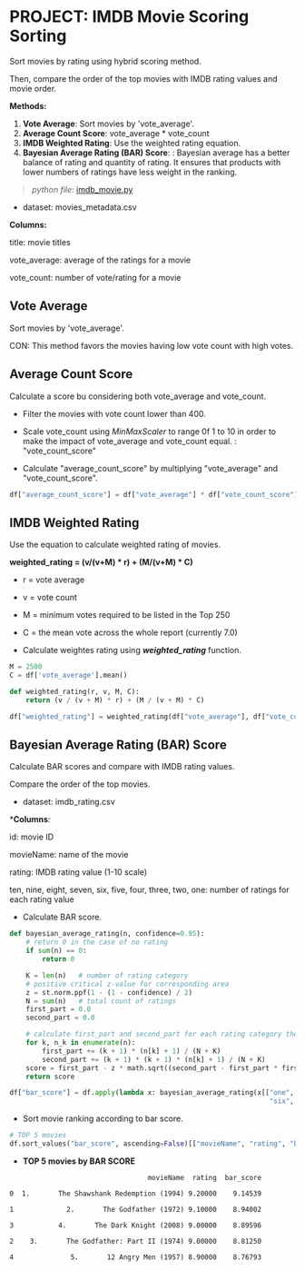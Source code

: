 # PROJECT: IMDB Movie Scoring Sorting

Sort movies by rating using hybrid scoring method.

Then, compare the order of the top movies with IMDB rating values and movie order.

**Methods:**

1. **Vote Average**: Sort movies by 'vote_average'.
2. **Average Count Score**: vote_average * vote_count
3. **IMDB Weighted Rating**: Use the weighted rating equation.
4. **Bayesian Average Rating (BAR) Score**: : Bayesian average has a better balance of rating and quantity of rating. It ensures that products with lower numbers of ratings have less weight in the ranking.

> *python file*:  [imdb_movie.py](imdb_movie.py)

- dataset: movies_metadata.csv

**Columns:**

title: movie titles

vote_average: average of the ratings for a movie

vote_count: number of vote/rating for a movie


## Vote Average

Sort movies by 'vote_average'.

CON: This method favors the movies having low vote count with high votes.

## Average Count Score

Calculate a score bu considering both vote_average and vote_count.

- Filter the movies with vote count lower than 400.

- Scale vote_count using *MinMaxScaler* to range 0f 1 to 10 in order to make the impact of vote_average and vote_count equal. : "vote_count_score"

- Calculate "average_count_score" by multiplying "vote_average" and "vote_count_score".

```python
df["average_count_score"] = df["vote_average"] * df["vote_count_score"]
```

## IMDB Weighted Rating

Use the equation to calculate weighted rating of movies.

**weighted_rating = (v/(v+M) * r) + (M/(v+M) * C)**

- r = vote average
- v = vote count
- M = minimum votes required to be listed in the Top 250
- C = the mean vote across the whole report (currently 7.0)

- Calculate weightes rating using ***weighted_rating*** function. 

```python
M = 2500
C = df['vote_average'].mean()

def weighted_rating(r, v, M, C):
    return (v / (v + M) * r) + (M / (v + M) * C)

df["weighted_rating"] = weighted_rating(df["vote_average"], df["vote_count"], M, C)
```

## Bayesian Average Rating (BAR) Score

Calculate BAR scores and compare with IMDB rating values.

Compare the order of the top movies.

- dataset: imdb_rating.csv

***Columns**:

id: movie ID

movieName: name of the movie

rating: IMDB rating value (1-10 scale)

ten, nine, eight, seven, six, five, four, three, two, one: number of ratings for each rating value

- Calculate BAR score.

```python
def bayesian_average_rating(n, confidence=0.95):
    # return 0 in the case of no rating
    if sum(n) == 0:
        return 0

    K = len(n)   # number of rating category
    # positive critical z-value for corresponding area
    z = st.norm.ppf(1 - (1 - confidence) / 2)
    N = sum(n)   # total count of ratings
    first_part = 0.0
    second_part = 0.0

    # calculate first_part and second_part for each rating category then use them to calculate score
    for k, n_k in enumerate(n):
        first_part += (k + 1) * (n[k] + 1) / (N + K)
        second_part += (k + 1) * (k + 1) * (n[k] + 1) / (N + K)
    score = first_part - z * math.sqrt((second_part - first_part * first_part) / (N + K + 1))
    return score

df["bar_score"] = df.apply(lambda x: bayesian_average_rating(x[["one", "two", "three", "four", "five",
                                                                "six", "seven", "eight", "nine", "ten"]]), axis=1)
```

- Sort movie ranking according to bar score.

```python
# TOP 5 movies
df.sort_values("bar_score", ascending=False)[["movieName", "rating", "bar_score"]].head(5)
```

- **TOP 5 movies by BAR SCORE**

```
                                  movieName  rating  bar_score

0  1.       The Shawshank Redemption (1994) 9.20000    9.14539

1             2.       The Godfather (1972) 9.10000    8.94002

3           4.       The Dark Knight (2008) 9.00000    8.89596

2    3.       The Godfather: Part II (1974) 9.00000    8.81250

4              5.       12 Angry Men (1957) 8.90000    8.76793
```